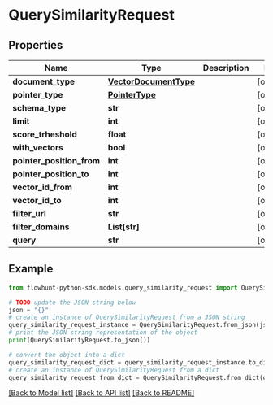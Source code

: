 # QuerySimilarityRequest


## Properties

Name | Type | Description | Notes
------------ | ------------- | ------------- | -------------
**document_type** | [**VectorDocumentType**](VectorDocumentType.md) |  | [optional] 
**pointer_type** | [**PointerType**](PointerType.md) |  | [optional] 
**schema_type** | **str** |  | [optional] 
**limit** | **int** |  | [optional] 
**score_trheshold** | **float** |  | [optional] 
**with_vectors** | **bool** |  | [optional] 
**pointer_position_from** | **int** |  | [optional] 
**pointer_position_to** | **int** |  | [optional] 
**vector_id_from** | **int** |  | [optional] 
**vector_id_to** | **int** |  | [optional] 
**filter_url** | **str** |  | [optional] 
**filter_domains** | **List[str]** |  | [optional] 
**query** | **str** |  | [optional] 

## Example

```python
from flowhunt-python-sdk.models.query_similarity_request import QuerySimilarityRequest

# TODO update the JSON string below
json = "{}"
# create an instance of QuerySimilarityRequest from a JSON string
query_similarity_request_instance = QuerySimilarityRequest.from_json(json)
# print the JSON string representation of the object
print(QuerySimilarityRequest.to_json())

# convert the object into a dict
query_similarity_request_dict = query_similarity_request_instance.to_dict()
# create an instance of QuerySimilarityRequest from a dict
query_similarity_request_from_dict = QuerySimilarityRequest.from_dict(query_similarity_request_dict)
```
[[Back to Model list]](../README.md#documentation-for-models) [[Back to API list]](../README.md#documentation-for-api-endpoints) [[Back to README]](../README.md)


